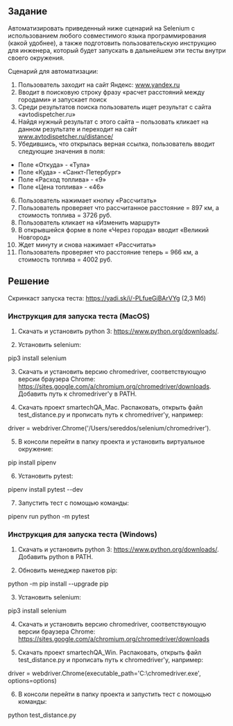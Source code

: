 ## Задание

Автоматизировать приведенный ниже сценарий на Selenium c использованием любого совместимого языка программирования (какой удобнее), а также подготовить пользовательскую инструкцию для инженера, который будет запускать в дальнейшем эти тесты внутри своего окружения.

Сценарий для автоматизации:
1. Пользователь заходит на сайт Яндекс: www.yandex.ru
2. Вводит в поисковую строку фразу «расчет расстояний между городами» и запускает поиск
3. Среди результатов поиска пользователь ищет результат с сайта «avtodispetcher.ru»
4. Найдя нужный результат с этого сайта – пользовать кликает на данном результате и переходит на сайт www.avtodispetcher.ru/distance/ 
5. Убедившись, что открылась верная ссылка, пользователь вводит следующие значения в поля:
- Поле «Откуда» - «Тула»
- Поле «Куда» - «Санкт-Петербург»
- Поле «Расход топлива» - «9»
- Поле «Цена топлива» - «46»
6. Пользователь нажимает кнопку «Рассчитать» 
7. Пользователь проверяет что рассчитанное расстояние = 897 км, а стоимость топлива = 3726 руб.
8. Пользователь кликает на «Изменить маршрут»
9. В открывшейся форме в поле «Через города» вводит «Великий Новгород» 
10. Ждет минуту и снова нажимает «Рассчитать»
11. Пользователь проверяет что расстояние теперь = 966 км, а стоимость топлива = 4002 руб.

## Решение

Скринкаст запуска теста: https://yadi.sk/i/-PLfueGjBArVYg (2,3 Мб)

### Инструкция для запуска теста (MacOS)

1. Скачать и установить python 3: https://www.python.org/downloads/.

2. Установить selenium:

pip3 install selenium

3. Скачать и установить версию chromedriver, соответствующую версии браузера Chrome: https://sites.google.com/a/chromium.org/chromedriver/downloads. Добавить путь к chromedriver'у в PATH.

4. Скачать проект smartechQA_Mac. Распаковать, открыть файл test_distance.py и прописать путь к chromedriver'у, например:

driver = webdriver.Chrome('/Users/sereddos/selenium/chromedriver').

5. В консоли перейти в папку проекта и установить виртуальное окружение:

pip install pipenv

6. Установить pytest:

pipenv install pytest --dev

7. Запустить тест с помощью команды:

pipenv run python -m pytest

### Инструкция для запуска теста (Windows)

1. Скачать и установить python 3: https://www.python.org/downloads/. Добавить python в PATH.

2. Обновить менеджер пакетов pip:

python -m pip install --upgrade pip

3. Установить selenium:

pip3 install selenium

4. Скачать и установить версию chromedriver, соответствующую версии браузера Chrome: https://sites.google.com/a/chromium.org/chromedriver/downloads

5. Скачать проект smartechQA_Win. Распаковать, открыть файл test_distance.py и прописать путь к chromedriver'у, например:

driver = webdriver.Chrome(executable_path='C:\\chromedriver.exe', options=options)

6. В консоли перейти в папку проекта и запустить тест с помощью команды:

python test_distance.py
